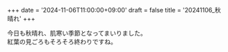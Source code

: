 +++
date = '2024-11-06T11:00:00+09:00'
draft = false
title = '20241106_秋晴れ'
+++

<!DOCTYPE HTML>
<html>
 <head>
  <meta charset="UTF-8" />

 </head>
 <body>
  <div id = "hogehoge">
   今日も秋晴れ、肌寒い季節となってまいりました。
  </div>
  <div id = "hogehoge">
   紅葉の見ごろもそろそろ終わりですね。
  </div>
 </body>
</html>
